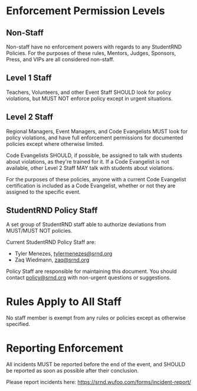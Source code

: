 # Enforcement Permission Levels

## Non-Staff

Non-staff have no enforcement powers with regards to any StudentRND Policies. For the purposes of these rules, Mentors, Judges, Sponsors, Press, and VIPs are all considered non-staff.

## Level 1 Staff

Teachers, Volunteers, and other Event Staff SHOULD look for policy violations, but MUST NOT enforce policy except in urgent situations.

## Level 2 Staff

Regional Managers, Event Managers, and Code Evangelists MUST look for policy violations, and have full enforcement permissions for documented policies except where otherwise limited.

Code Evangelists SHOULD, if possible, be assigned to talk with students about violations, as they're trained for it. If a Code Evangelist is not available, other Level 2 Staff MAY talk with students about violations.

For the purposes of these policies, anyone with a current Code Evangelist certification is included as a Code Evangelist, whether or not they are assigned to the specific event.

## StudentRND Policy Staff

A set group of StudentRND staff able to authorize deviations from MUST/MUST NOT policies.

Current StudentRND Policy Staff are:

- Tyler Menezes, [tylermenezes@srnd.org](mailto:tylermenezes@srnd.org)
- Zaq Wiedmann, [zaq@srnd.org](mailto:zaq@srnd.org)

Policy Staff are responsible for maintaining this document. You should contact [policy@srnd.org](mailto:policy@srnd.org) with non-urgent questions or suggestions.

# Rules Apply to All Staff

No staff member is exempt from any rules or policies except as otherwise specified.

# Reporting Enforcement

All incidents MUST be reported before the end of the event, and SHOULD be reported as soon as possible after their conclusion.

Please report incidents here: https://srnd.wufoo.com/forms/incident-report/